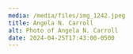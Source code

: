 ```yaml
---
media: /media/files/img_1242.jpeg
title: Angela N. Carroll
alt: Photo of Angela N. Carroll
date: 2024-04-25T17:43:00-0500
---
```

